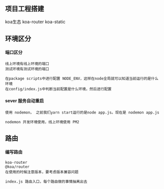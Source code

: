 ## 项目工程搭建
koa生态
koa-router
koa-static

## 环境区分
#### 端口区分
```
线上环境有线上环境的端口
测试环境有测试环境的端口

在package scripts中进行配置 NODE_ENV，这样在node全局就可以知道当前运行的是什么环境
在config/index.js中判断当前配置是什么环境，然后进行配置
```
#### sever 服务自动重启
```
使用 nodemon， 之前我们yarn start运行的是node app.js。现在是 nodemon app.js

nodemon 开发环境使用，线上环境使用 PM2
```

## 路由
#### 编写路由
```
koa-router
@koa/router
在使用的时候注意版本，要考虑版本兼容问题

index.js 路由入口，每个路由做的事情抽离出去
```